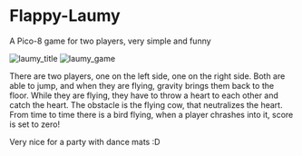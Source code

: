 # Flappy-Laumy
A Pico-8 game for two players, very simple and funny

![laumy_title](https://user-images.githubusercontent.com/27780965/232328796-15a9599d-726f-414a-9216-1aaa542b44fc.png)
![laumy_game](https://user-images.githubusercontent.com/27780965/232328805-10f06116-3130-40f9-8e7c-084bee57542b.png)

There are two players, one on the left side, one on the right side. Both are able to
jump, and when they are flying, gravity brings them back to the floor. While they are
flying, they have to throw a heart to each other and catch the heart. The obstacle is 
the flying cow, that neutralizes the heart. From time to time there is a bird flying,
when a player chrashes into it, score is set to zero! 

Very nice for a party with dance mats :D
